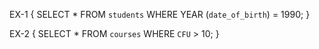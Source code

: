 EX-1 {
    SELECT *
    FROM `students`
    WHERE YEAR (`date_of_birth`) = 1990;
}

EX-2 {
    SELECT *
    FROM `courses`
    WHERE `CFU` > 10;
}